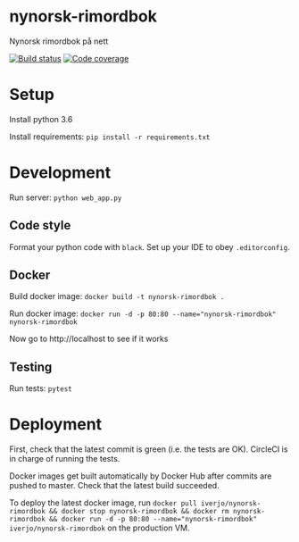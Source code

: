 # nynorsk-rimordbok

Nynorsk rimordbok på nett

[![Build status](https://img.shields.io/circleci/project/github/iver56/nynorsk-rimordbok/master.svg)](https://circleci.com/gh/iver56/nynorsk-rimordbok) [![Code coverage](https://img.shields.io/codecov/c/github/iver56/nynorsk-rimordbok/master.svg)](https://codecov.io/gh/iver56/nynorsk-rimordbok)

# Setup

Install python 3.6

Install requirements: `pip install -r requirements.txt`

# Development

Run server: `python web_app.py`

## Code style

Format your python code with `black`. Set up your IDE to obey `.editorconfig`.

## Docker

Build docker image: `docker build -t nynorsk-rimordbok .`

Run docker image: `docker run -d -p 80:80 --name="nynorsk-rimordbok" nynorsk-rimordbok`

Now go to http://localhost to see if it works

## Testing

Run tests: `pytest`

# Deployment

First, check that the latest commit is green (i.e. the tests are OK). CircleCI is in charge of running the tests.

Docker images get built automatically by Docker Hub after commits are pushed to master. Check that the latest build succeeded.

To deploy the latest docker image, run `docker pull iverjo/nynorsk-rimordbok && docker stop nynorsk-rimordbok && docker rm nynorsk-rimordbok && docker run -d -p 80:80 --name="nynorsk-rimordbok" iverjo/nynorsk-rimordbok` on the production VM.
